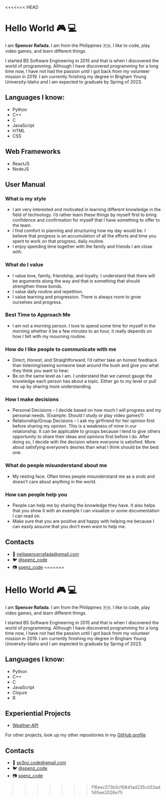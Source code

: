 <<<<<<< HEAD
# Hello World :video_game: :computer:

I am **Spencer Rafada**. I am from the Philippines :philippines:. I like to code, play video games, and learn different things.

I started BS Software Engineering in 2015 and that is when I discovered the world of programming. Although I have discovered programming for a long time now, I have not had the passion until I got back from my volunteer mission in 2019. I am currently finishing my degree in Brigham Young University-Idaho and I am expected to graduate by Spring of 2023.

## Languages I know:
- Python
- C++
- C
- JavaScript
- HTML
- CSS

## Web Frameworks
- ReactJS
- NodeJS

## User Manual

### What is my style
- I am very interested and motivated in learning different knowledge in the field of technology. I’d rather learn these things by myself first to bring confidence and confirmation for myself that I have something to offer to the team.
- I find comfort in planning and structuring how my day would be. I believe that progress is an accumulation of all the efforts and time you spent to work on that progress, daily routine.
- I enjoy spending time together with the family and friends I am close with.
### What do I value
- I value love, family, friendship, and loyalty. I understand that there will be arguments along the way and that is something that should strengthen these bonds.
- I value daily routine and repetition.
- I value learning and progression. There is always room to grow ourselves and progress.
### Best Time to Approach Me
- I am not a morning person. I love to spend some time for myself in the morning whether it be a few minutes to an hour, it really depends on how I felt with my mourning routine.
### How do I like people to communicate with me
- Direct, Honest, and Straightforward. I’d rather take an honest feedback than listening/seeing someone beat around the bush and give you what they think you want to hear.
- Be on the same level as I am. I understand that we cannot gauge the knowledge each person has about a topic. Either go to my level or pull me up by sharing more understanding.
### How I make decisions
- Personal Decisions – I decide based on how much I will progress and my personal needs. (Example: Should I study or play video games?)
- Relationship/Group Decisions – I ask my girlfriend for her opinion first before sharing my opinion. This is a weakness of mine in our relationship. It can be applicable to groups because I tend to give others opportunity to share their ideas and opinions first before I do. After doing so, I decide with the decision where everyone is satisfied. More about satisfying everyone’s desires than what I think should be the best one.
### What do people misunderstand about me
- My resting face. Often times people misunderstand me as a snob and doesn’t care about anything in the world.
### How can people help you
- People can help me by sharing the knowledge they have. It also helps that you show it with an example I can visualize or some documentation I can read on.
- Make sure that you are positive and happy with helping me because I can easily assume that you don’t even want to help me.


## Contacts

- :email: neilspencerrafada@gmail.com
- :bird: [@spenz_code](https://twitter.com/spenz_code)
- :camera: [spenz_code](https://www.instagram.com/spenz_code/)
=======

# Hello World :video_game: :computer:

I am **Spencer Rafada**. I am from the Philippines :philippines:. I like to code, play video games, and learn different things.

I started BS Software Engineering in 2015 and that is when I discovered the world of programming. Although I have discovered programming for a long time now, I have not had the passion until I got back from my volunteer mission in 2019. I am currently finishing my degree in Brigham Young University-Idaho and I am expected to graduate by Spring of 2023.

## Languages I know:
- Python
- C++
- C
- JavaScript
- Clojure
- R

## Experiential Projects
- [Weather-API](https://github.com/spencer-rafada/weather-report)

For other projects, look up my other repositories in my [GitHub profile](https://github.com/spencer-rafada)

## Contacts

- :email: sp3nz.code@gmail.com
- :bird: [@spenz_code](https://twitter.com/spenz_code)
- :camera: [spenz_code](https://www.instagram.com/spenz_code/)
>>>>>>> f16eec573b5cf6841ad235cb53ad565ee2026e75
